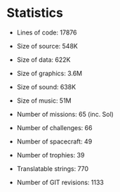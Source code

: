 # Statistics

* Lines of code: 17876
* Size of source: 548K
* Size of data: 622K
* Size of graphics: 3.6M
* Size of sound: 638K
* Size of music: 51M

* Number of missions: 65 (inc. Sol)
* Number of challenges: 66
* Number of spacecraft: 49
* Number of trophies: 39

* Translatable strings: 770

* Number of GIT revisions: 1133
